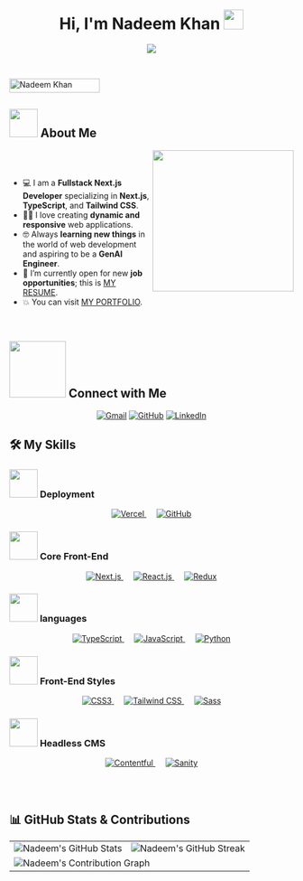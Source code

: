 <h1 align="center">Hi, I'm Nadeem Khan <img src="https://media.giphy.com/media/hvRJCLFzcasrR4ia7z/giphy.gif" width="35"></h1>
<p align="center">
<img src="https://readme-typing-svg.herokuapp.com?font=Time+New+Roman&color=%23C8BE25&size=25&center=true&vCenter=true&width=600&height=100&lines=Fullstack+Next.js+Developer;Aspiring+GenAI+Engineer;Always+Learning+New+Things">
</p>

<br>

<p aclign="center"> 
    <img src="https://komarev.com/ghpvc/?username=nadeemsangrasi&label=Profile%20views&color=0047AB&style=plastic" alt="Nadeem Khan" height=25px, width=160px/> 
</p>

## <picture><img src = "https://github.com/7oSkaaa/7oSkaaa/blob/main/Images/about_me.gif?raw=true" width = 50px></picture> About Me

<picture> <img align="right" src="https://github.com/7oSkaaa/7oSkaaa/blob/main/Images/Right_Side.gif?raw=true" width = 250px></picture>

<br><br>

- :computer: I am a **Fullstack Next.js Developer** specializing in **Next.js**, **TypeScript**, and **Tailwind CSS**.
- :technologist: I love creating **dynamic and responsive** web applications.
- :nerd_face: Always **learning new things** in the world of web development and aspiring to be a **GenAI Engineer**.
- :thinking: I’m currently open for new **job opportunities**; this is [MY RESUME](https://nadeemkhandev-nadeem-sangrasis-projects.vercel.app/assets/resume/NadeemKhanResume.pdf).
- :boom: You can visit [MY PORTFOLIO](https://nadeemkhandev-nadeem-sangrasis-projects.vercel.app/).

<br>

## <picture> <img src="https://github.com/nadeemsangrasi/nadeemsangrasi/blob/main/Images/Connect-with-me.gif?raw=true" width="100px"> </picture> Connect with Me
<p align="center">
    <a href="mailto:nadeemsangrasi@gmail.com"><img img src="https://img.shields.io/badge/gmail-%23EA4335.svg?style=plastic&logo=gmail&logoColor=white" alt="Gmail"/></a>
    <a href="https://github.com/nadeemsangrasi"><img src="https://img.shields.io/badge/github-%23181717.svg?style=plastic&logo=github&logoColor=white" alt="GitHub"/></a>
    <a href="https://www.linkedin.com/in/nadeem-khan/"><img src="https://img.shields.io/badge/linkedin-%230A66C2.svg?style=plastic&logo=linkedin&logoColor=white" alt="LinkedIn"/></a>
</p>

## 🛠️ My Skills

 ### <picture> <img src = "https://github.com/7oSkaaa/7oSkaaa/blob/main/Images/OS.gif?raw=true" width = 50px>  </picture> Deployment

<p align="center">
    <a href="https://vercel.com" target="_blank">
        <img alt="Vercel" src="https://img.shields.io/badge/Vercel-000000.svg?style=plastic&logo=vercel&logoColor=white">
    </a>
    &emsp;
    <a href="https://github.com" target="_blank">
        <img alt="GitHub" src="https://img.shields.io/badge/GitHub-181717.svg?style=plastic&logo=github&logoColor=white">
    </a>
</p>

### <picture> <img src = "https://github.com/7oSkaaa/7oSkaaa/blob/main/Images/Front_End.gif?raw=true" width = 50px>  </picture> Core Front-End

<p align="center">
    <a href="https://nextjs.org" target="_blank">
        <img alt="Next.js" src="https://img.shields.io/badge/Next.js-000000.svg?style=plastic&logo=next.js&logoColor=white">
    </a>
    &emsp;
    <a href="https://reactjs.org" target="_blank">
        <img alt="React.js" src="https://img.shields.io/badge/React-61DAFB.svg?style=plastic&logo=react&logoColor=black">
    </a>
    &emsp;
    <a href="https://redux.js.org" target="_blank">
        <img alt="Redux" src="https://img.shields.io/badge/Redux-764ABC.svg?style=plastic&logo=redux&logoColor=white">
    </a>
</p>

 ### <picture> <img src = "https://github.com/7oSkaaa/7oSkaaa/blob/main/Images/IDEs.gif?raw=true" width = 50px>  </picture> languages
 
<p align="center">
    <a href="https://www.typescriptlang.org/" target="_blank">
        <img alt="TypeScript" src="https://img.shields.io/badge/TypeScript-007ACC.svg?style=plastic&logo=typescript&logoColor=white">
    </a>
    &emsp;
    <a href="https://developer.mozilla.org/en-US/docs/Web/JavaScript" target="_blank">
        <img alt="JavaScript" src="https://img.shields.io/badge/JavaScript-F7DF1E.svg?style=plastic&logo=javascript&logoColor=black">
    </a>
    &emsp;
    <a href="https://www.python.org/" target="_blank">
        <img alt="Python" src="https://img.shields.io/badge/Python-3776AB.svg?style=plastic&logo=python&logoColor=white">
    </a>
</p>

 ### <picture> <img src = "https://github.com/7oSkaaa/7oSkaaa/blob/main/Images/CP_PS.gif?raw=true" width = 50px>  </picture> Front-End Styles

<p align="center">
    <a href="https://www.w3.org/TR/CSS/" target="_blank">
        <img alt="CSS3" src="https://img.shields.io/badge/CSS3-1572B6.svg?style=plastic&logo=css3&logoColor=white">
    </a>
    &emsp;
    <a href="https://tailwindcss.com/" target="_blank">
        <img alt="Tailwind CSS" src="https://img.shields.io/badge/Tailwind%20CSS-38B2E8.svg?style=plastic&logo=tailwind-css&logoColor=white">
    </a>
    &emsp;
    <a href="https://sass-lang.com/" target="_blank">
        <img alt="Sass" src="https://img.shields.io/badge/Sass-CC6699.svg?style=plastic&logo=sass&logoColor=white">
    </a>
</p>

 ### <picture> <img src = "https://github.com/7oSkaaa/7oSkaaa/blob/main/Images/Software_Tools.gif?raw=true" width = 50px>  </picture>  Headless CMS

<p align="center">
    <a href="https://www.contentful.com/" target="_blank">
        <img alt="Contentful" src="https://img.shields.io/badge/Contentful-7D5B1A.svg?style=plastic&logo=contentful&logoColor=white">
    </a>
    &emsp;
    <a href="https://www.sanity.io/" target="_blank">
        <img alt="Sanity" src="https://img.shields.io/badge/Sanity-00B233.svg?style=plastic&logo=sanity&logoColor=white">
    </a>
</p>

</br></br>
	
## 📊 GitHub Stats & Contributions

<p align="center">
  <table>
    <tr>
      <td>
        <img src="https://github-readme-stats.vercel.app/api?username=nadeemsangrasi&show_icons=true&theme=radical" alt="Nadeem's GitHub Stats" />
      </td>
      <td>
        <img src="https://github-readme-streak-stats.herokuapp.com/?user=nadeemsangrasi&theme=radical" alt="Nadeem's GitHub Streak" />
      </td>
    </tr>
    <tr>
      <td colspan="2">
        <img src="https://github-readme-activity-graph.cyclic.app/graph?username=nadeemsangrasi&theme=react-dark" alt="Nadeem's Contribution Graph" />
      </td>
    </tr>
  </table>
</p>

